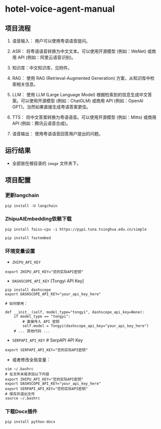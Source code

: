 # hotel-voice-agent-manual







## 项目流程

1. 语音输入： 用户可以使用粤语语音提问。

2. ASR： 将粤语语音转换为中文文本。可以使用开源模型 (例如：WeNet) 或商用 API (例如：阿里云语音识别)。

3. 知识库：中文知识库，见附件。

4. RAG： 使用 RAG (Retrieval-Augmented Generation) 方案，从知识库中检索相关信息。

5. LLM： 使用 LLM (Large Language Model) 根据检索到的信息生成中文答案。可以使用开源模型 (例如：ChatGLM) 或商用 API (例如：OpenAI GPT)。当然如果直接生成粤语答案更佳。

6. TTS： 将中文答案转换为粤语语音。可以使用开源模型 (例如：Mitts) 或商用 API (例如：腾讯云语音合成)。

7. 语音输出： 使用粤语语音回答用户提出的问题。


## 运行结果
- 全部放在根目录的 `image` 文件夹下。





## 项目配置

### 更新langchain
```
pip install -U langchain
```

### ZhipuAIEmbedding依赖下载
```
pip install faiss-cpu -i https://pypi.tuna.tsinghua.edu.cn/simple

pip install fastembed
```

### 环境变量设置
- `ZHIPU_API_KEY`
```
export ZHIPU_API_KEY="您的实际API密钥"
```


- `DASHSCOPE_API_KEY`  [Tongyi API Key]
```
pip install dashscope
export DASHSCOPE_API_KEY="your_api_key_here"

# 如何使用：

def __init__(self, model_type="tongyi", dashscope_api_key=None):
    if model_type == "tongyi":
        # 直接传入 API 密钥
        self.model = Tongyi(dashscope_api_key="your_api_key_here")
    # ... 其他代码 ...
```
- `SERPAPI_API_KEY` # SerpAPI API Key
```
export SERPAPI_API_KEY="您的实际API密钥"
```

- 或者修改全局变量：
```
vim ~/.bashrc
# 在文件末尾添加以下内容
export ZHIPU_API_KEY="您的实际API密钥"
export DASHSCOPE_API_KEY="your_api_key_here"
export SERPAPI_API_KEY="您的实际API密钥"
# 保存并退出文件
source ~/.bashrc
```

### 下载Docx插件
```
pip install python-docx
```